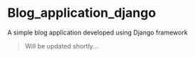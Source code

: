 # Blog_application_django
A simple blog application developed using Django framework
> Will be updated shortly...
